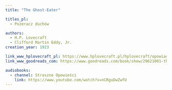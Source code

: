 ```yaml
---
title: "The Ghost-Eater"

titles_pl:
  - Pożeracz duchów

authors:
  - H.P. Lovecraft
  - Clifford Martin Eddy, Jr.
creation_year: 1923

link_www_hplovecraft_pl: https://www.hplovecraft.pl/hplovecraft/opowiadania-nowele-powiesci/the-ghost-eater/
link_www_goodreads_com: https://www.goodreads.com/book/show/29621001-the-ghost-eater

audiobooks:
  - channel: Straszne Opowieści
    link: https://www.youtube.com/watch?v=nCRguDwZwfU
---
```


